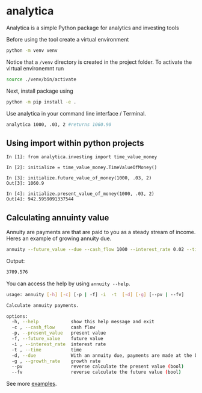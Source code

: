 # analytica

Analytica is a simple Python package for analytics and investing tools

Before using the tool create a virtual environment

```bash
python -m venv venv
```

Notice that a `/venv` directory is created in the project folder. To activate the virtual environemnt run

```bash
source ./venv/bin/activate
```

Next, install package using

```bash
python -m pip install -e .
```

Use analytica in your command line interface / Terminal.

```bash
analytica 1000, .03, 2 #returns 1060.90

```

## Using import within python projects

```python3
In [1]: from analytica.investing import time_value_money

In [2]: initialize = time_value_money.TimeValueOfMoney()

In [3]: initialize.future_value_of_money(1000, .03, 2)
Out[3]: 1060.9

In [4]: initialize.present_value_of_money(1000, .03, 2)
Out[4]: 942.5959091337544
```

## Calculating annuinty value

Annuity are payments are that are paid to you as a steady stream of income. Heres an example of growing annuity due.

```bash
annuity --future_value --due --cash_flow 1000 --interest_rate 0.02 --time 3 --growth_rate .10
```

Output:

```bash
3709.576
```

You can access the help by using `annuity --help`.

```bash
usage: annuity [-h] [-c] [-p | -f] -i  -t  [-d] [-g] [--pv | --fv]

Calculate annuity payments.

options:
  -h, --help            show this help message and exit
  -c , --cash_flow      cash flow
  -p, --present_value   present value
  -f, --future_value    future value
  -i , --interest_rate  interest rate
  -t , --time           time
  -d, --due             With an annuity due, payments are made at the beginning of each period
  -g , --growth_rate    growth rate
  --pv                  reverse calculate the present value (bool)
  --fv                  reverse calculate the future value (bool)
```

See more [examples](/analytica/examples/annuities.md).
